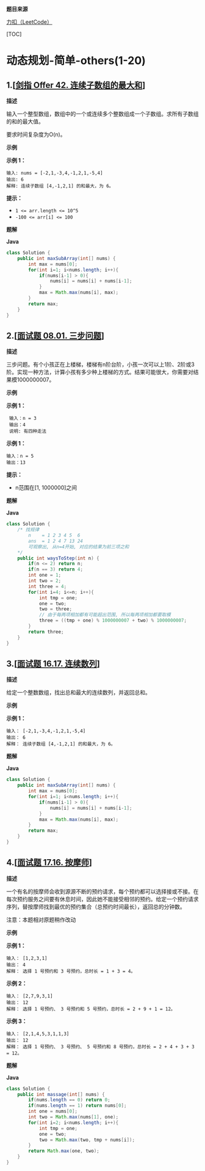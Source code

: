 **题目来源**

[力扣（LeetCode）](https://leetcode-cn.com/)

[TOC]



# 动态规划-简单-others(1-20)

## 1.[[剑指 Offer 42. 连续子数组的最大和](https://leetcode-cn.com/problems/lian-xu-zi-shu-zu-de-zui-da-he-lcof/)]

**描述**

输入一个整型数组，数组中的一个或连续多个整数组成一个子数组。求所有子数组的和的最大值。

要求时间复杂度为O(n)。

**示例**

**示例 1：**

```
输入: nums = [-2,1,-3,4,-1,2,1,-5,4]
输出: 6
解释: 连续子数组 [4,-1,2,1] 的和最大，为 6。
```

**提示：**

- `1 <= arr.length <= 10^5`
- `-100 <= arr[i] <= 100`

**题解**

**Java**

```java
class Solution {
    public int maxSubArray(int[] nums) {
        int max = nums[0];
        for(int i=1; i<nums.length; i++){
            if(nums[i-1] > 0){
                nums[i] = nums[i] + nums[i-1];
            }
            max = Math.max(nums[i], max);
        }
        return max;
    }
}
```

## 2.[[面试题 08.01. 三步问题](https://leetcode-cn.com/problems/three-steps-problem-lcci/)]

**描述**

三步问题。有个小孩正在上楼梯，楼梯有n阶台阶，小孩一次可以上1阶、2阶或3阶。实现一种方法，计算小孩有多少种上楼梯的方式。结果可能很大，你需要对结果模1000000007。

**示例**

**示例 1：**

```
 输入：n = 3 
 输出：4
 说明: 有四种走法
```

**示例 1：**

```
输入：n = 5
输出：13
```

**提示：**

- n范围在[1, 1000000]之间

**题解**

**Java**

```java
class Solution {
    /* 找规律
    	n    = 1 2 3 4 5  6
    	ans  = 1 2 4 7 13 24
    	可观察出, 从n=4开始, 对应的结果为前三项之和
    */
    public int waysToStep(int n) {
        if(n <= 2) return n;
        if(n == 3) return 4;
        int one = 1;
        int two = 2;
        int three = 4;
        for(int i=4; i<=n; i++){
            int tmp = one;
            one = two;
            two = three;
            // 由于每两项相加都有可能超出范围, 所以每两项相加都要取模
            three = ((tmp + one) % 1000000007 + two) % 1000000007;
        }
        return three;
    }
}
```

## 3.[[面试题 16.17. 连续数列](https://leetcode-cn.com/problems/contiguous-sequence-lcci/)]

**描述**

给定一个整数数组，找出总和最大的连续数列，并返回总和。

**示例**

**示例 1：**

```
输入： [-2,1,-3,4,-1,2,1,-5,4]
输出： 6
解释： 连续子数组 [4,-1,2,1] 的和最大，为 6。
```

**题解**

**Java**

```java
class Solution {
    public int maxSubArray(int[] nums) {
        int max = nums[0];
        for(int i=1; i<nums.length; i++){
            if(nums[i-1] > 0){
                nums[i] = nums[i] + nums[i-1];
            }
            max = Math.max(nums[i], max);
        }
        return max;
    }
}
```

## 4.[[面试题 17.16. 按摩师](https://leetcode-cn.com/problems/the-masseuse-lcci/)]

**描述**

一个有名的按摩师会收到源源不断的预约请求，每个预约都可以选择接或不接。在每次预约服务之间要有休息时间，因此她不能接受相邻的预约。给定一个预约请求序列，替按摩师找到最优的预约集合（总预约时间最长），返回总的分钟数。

注意：本题相对原题稍作改动

**示例**

**示例 1：**

```
输入： [1,2,3,1]
输出： 4
解释： 选择 1 号预约和 3 号预约，总时长 = 1 + 3 = 4。
```

**示例 2：**

```
输入： [2,7,9,3,1]
输出： 12
解释： 选择 1 号预约、 3 号预约和 5 号预约，总时长 = 2 + 9 + 1 = 12。
```

**示例 3：**

```
输入： [2,1,4,5,3,1,1,3]
输出： 12
解释： 选择 1 号预约、 3 号预约、 5 号预约和 8 号预约，总时长 = 2 + 4 + 3 + 3 = 12。
```

**题解**

**Java**

```java
class Solution {
    public int massage(int[] nums) {
        if(nums.length == 0) return 0;
        if(nums.length == 1) return nums[0];
        int one = nums[0];
        int two = Math.max(nums[1], one);
        for(int i=2; i<nums.length; i++){
            int tmp = one;
            one = two;
            two = Math.max(two, tmp + nums[i]);
        }
        return Math.max(one, two);
    }
}
```

